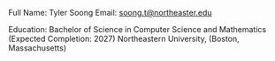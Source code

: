 Full Name: Tyler Soong
Email: soong.t@northeaster.edu

Education: Bachelor of Science in Computer Science and Mathematics (Expected Completion: 2027)
Northeastern University, (Boston, Massachusetts)